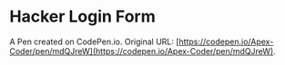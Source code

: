 # Hacker Login Form

A Pen created on CodePen.io. Original URL: [https://codepen.io/Apex-Coder/pen/mdQJreW](https://codepen.io/Apex-Coder/pen/mdQJreW).

